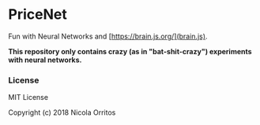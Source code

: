 
PriceNet
========

Fun with Neural Networks and [https://brain.js.org/](brain.js).

**This repository only contains crazy (as in "bat-shit-crazy") experiments with neural networks.**


### License

MIT License

Copyright (c) 2018 Nicola Orritos
